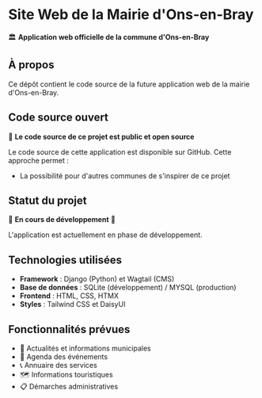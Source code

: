 # Site Web de la Mairie d'Ons-en-Bray

🏛️ **Application web officielle de la commune d'Ons-en-Bray**

## À propos

Ce dépôt contient le code source de la future application web de la mairie d'Ons-en-Bray.

## Code source ouvert

📖 **Le code source de ce projet est public et open source**

Le code source de cette application est disponible sur GitHub. Cette approche permet :

- La possibilité pour d'autres communes de s'inspirer de ce projet

## Statut du projet

🚧 **En cours de développement** 🚧

L'application est actuellement en phase de développement.

## Technologies utilisées

- **Framework** : Django (Python) et Wagtail (CMS)
- **Base de données** : SQLite (développement) / MYSQL (production)
- **Frontend** : HTML, CSS, HTMX
- **Styles** : Tailwind CSS et DaisyUI

## Fonctionnalités prévues

- 📰 Actualités et informations municipales
- 📅 Agenda des événements
- 📞 Annuaire des services
- 🗺️ Informations touristiques
- 📋 Démarches administratives